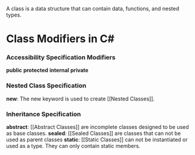 A class is a data structure that can contain data, functions, and nested types.

# Class Modifiers in C# 

### Accessibility Specification Modifiers
**public**
**protected**
**internal**
**private**

### Nested Class Specification
**new**: The new keyword is used to create [[Nested Classes]].

### Inheritance Specification
**abstract**: [[Abstract Classes]] are incomplete classes designed to be used as base classes.
**sealed**: [[Sealed Classes]] are classes that can not be used as parent classes
**static**: [[Static Classes]] can not be instantiated or used as a type. They can only contain static members.